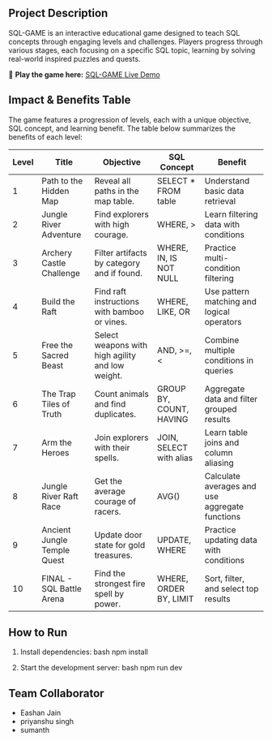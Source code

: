 ## Project Description
SQL-GAME is an interactive educational game designed to teach SQL concepts through engaging levels and challenges. Players progress through various stages, each focusing on a specific SQL topic, learning by solving real-world inspired puzzles and quests.

🔗 **Play the game here:** [SQL-GAME Live Demo](https://late-but-latest-hackceler8.vercel.app/)

## Impact & Benefits Table
The game features a progression of levels, each with a unique objective, SQL concept, and learning benefit. The table below summarizes the benefits of each level:

| Level | Title                        | Objective                                      | SQL Concept                        | Benefit                                         |
|-------|------------------------------|------------------------------------------------|-------------------------------------|-------------------------------------------------|
| 1     | Path to the Hidden Map       | Reveal all paths in the map table.              | SELECT * FROM table                 | Understand basic data retrieval                 |
| 2     | Jungle River Adventure       | Find explorers with high courage.               | WHERE, >                            | Learn filtering data with conditions            |
| 3     | Archery Castle Challenge     | Filter artifacts by category and if found.      | WHERE, IN, IS NOT NULL              | Practice multi-condition filtering              |
| 4     | Build the Raft               | Find raft instructions with bamboo or vines.    | WHERE, LIKE, OR                     | Use pattern matching and logical operators      |
| 5     | Free the Sacred Beast        | Select weapons with high agility and low weight.| AND, >=, <                          | Combine multiple conditions in queries          |
| 6     | The Trap Tiles of Truth      | Count animals and find duplicates.              | GROUP BY, COUNT, HAVING             | Aggregate data and filter grouped results       |
| 7     | Arm the Heroes               | Join explorers with their spells.               | JOIN, SELECT with alias             | Learn table joins and column aliasing           |
| 8     | Jungle River Raft Race       | Get the average courage of racers.              | AVG()                               | Calculate averages and use aggregate functions  |
| 9     | Ancient Jungle Temple Quest  | Update door state for gold treasures.           | UPDATE, WHERE                       | Practice updating data with conditions          |
| 10    | FINAL - SQL Battle Arena     | Find the strongest fire spell by power.         | WHERE, ORDER BY, LIMIT              | Sort, filter, and select top results            |

## How to Run
1. Install dependencies:
   bash
   npm install
   
2. Start the development server:
   bash
   npm run dev
   

## Team Collaborator
- Eashan Jain
- priyanshu singh
- sumanth
